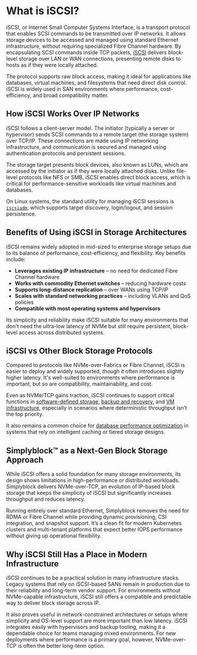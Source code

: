 # What is iSCSI?

iSCSI, or Internet Small Computer Systems Interface, is a transport protocol that enables SCSI commands to be transmitted over IP networks. It allows storage devices to be accessed and managed using standard Ethernet infrastructure, without requiring specialized Fibre Channel hardware. By encapsulating SCSI commands inside TCP packets, [iSCSI](https://en.wikipedia.org/wiki/ISCSI) delivers block-level storage over LAN or WAN connections, presenting remote disks to hosts as if they were locally attached.

The protocol supports raw block access, making it ideal for applications like databases, virtual machines, and filesystems that need direct disk control. iSCSI is widely used in SAN environments where performance, cost-efficiency, and broad compatibility matter.

## How iSCSI Works Over IP Networks

iSCSI follows a client-server model. The initiator (typically a server or hypervisor) sends SCSI commands to a remote target (the storage system) over TCP/IP. These connections are made using IP networking infrastructure, and communication is secured and managed using authentication protocols and persistent sessions.

The storage target presents block devices, also known as LUNs, which are accessed by the initiator as if they were locally attached disks. Unlike file-level protocols like NFS or SMB, iSCSI enables direct block access, which is critical for performance-sensitive workloads like virtual machines and databases.

On Linux systems, the standard utility for managing iSCSI sessions is [`iscsiadm`](https://linux.die.net/man/8/iscsiadm), which supports target discovery, login/logout, and session persistence.


## Benefits of Using iSCSI in Storage Architectures

iSCSI remains widely adopted in mid-sized to enterprise storage setups due to its balance of performance, cost-efficiency, and flexibility. Key benefits include:

- **Leverages existing IP infrastructure** – no need for dedicated Fibre Channel hardware  
- **Works with commodity Ethernet switches** – reducing hardware costs  
- **Supports long-distance replication** – over WANs using TCP/IP  
- **Scales with standard networking practices** – including VLANs and QoS policies  
- **Compatible with most operating systems and hypervisors**

Its simplicity and reliability make iSCSI suitable for many environments that don't need the ultra-low latency of NVMe but still require persistent, block-level access across distributed systems.

## iSCSI vs Other Block Storage Protocols

Compared to protocols like NVMe-over-Fabrics or Fibre Channel, iSCSI is easier to deploy and widely supported, though it often introduces slightly higher latency. It's well-suited to environments where performance is important, but so are compatibility, maintainability, and cost.

Even as NVMe/TCP gains traction, iSCSI continues to support critical functions in [software-defined storage](https://www.simplyblock.io/use-cases/software-defined-storage/), [backup and recovery](https://www.simplyblock.io/use-cases/fast-backups-and-disaster-recovery/), and [VM infrastructure](https://www.simplyblock.io/use-cases/vmware-migration-kubernetes/), especially in scenarios where deterministic throughput isn’t the top priority.

It also remains a common choice for [database performance optimization](https://www.simplyblock.io/use-cases/database-performance-optimization/) in systems that rely on intelligent caching or tiered storage designs.

## Simplyblock™ as a Next-Gen Block Storage Approach

While iSCSI offers a solid foundation for many storage environments, its design shows limitations in high-performance or distributed workloads. Simplyblock delivers NVMe-over-TCP, an evolution of IP-based block storage that keeps the simplicity of iSCSI but significantly increases throughput and reduces latency.

Running entirely over standard Ethernet, Simplyblock removes the need for RDMA or Fibre Channel while providing dynamic provisioning, CSI integration, and snapshot support. It’s a clean fit for modern Kubernetes clusters and multi-tenant platforms that expect better IOPS performance without giving up operational flexibility.

## Why iSCSI Still Has a Place in Modern Infrastructure

iSCSI continues to be a practical solution in many infrastructure stacks. Legacy systems that rely on iSCSI-based SANs remain in production due to their reliability and long-term vendor support. For environments without NVMe-capable infrastructure, iSCSI still offers a compatible and predictable way to deliver block storage across IP.

It also proves useful in network-constrained architectures or setups where simplicity and OS-level support are more important than low latency. iSCSI integrates easily with hypervisors and backup tooling, making it a dependable choice for teams managing mixed environments. For new deployments where performance is a primary goal, however, NVMe-over-TCP is often the better long-term option.
